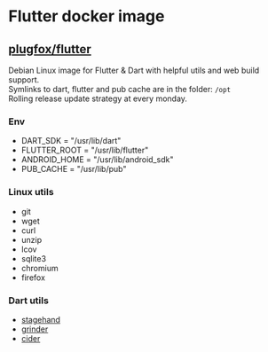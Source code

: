# Flutter docker image  
  
## [plugfox/flutter](https://hub.docker.com/r/plugfox/flutter)  
  
Debian Linux image for Flutter & Dart with helpful utils and web build support.  
Symlinks to dart, flutter and pub cache are in the folder: `/opt`  
Rolling release update strategy at every monday.  
  
### Env  
 + DART_SDK     = "/usr/lib/dart"  
 + FLUTTER_ROOT = "/usr/lib/flutter"  
 + ANDROID_HOME = "/usr/lib/android_sdk"  
 + PUB_CACHE    = "/usr/lib/pub"  
  
### Linux utils 
 + git  
 + wget  
 + curl  
 + unzip  
 + lcov  
 + sqlite3  
 + chromium  
 + firefox  
  
### Dart utils  
 + [stagehand](https://pub.dev/packages/stagehand)  
 + [grinder](https://pub.dev/packages/grinder)  
 + [cider](https://pub.dev/packages/cider)  
  
